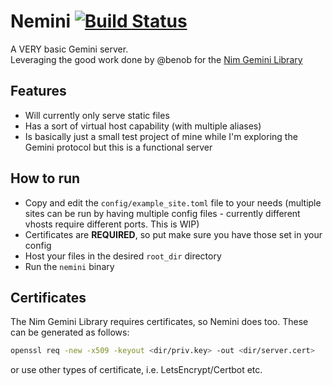 # Nemini [![Build Status](https://nimble.directory/ci/badges/jester/nimdevel/status.svg)](https://nimble.directory/ci/badges/jester/nimdevel/output.html)
A VERY basic Gemini server.  
Leveraging the good work done by @benob for the [Nim Gemini Library](https://github.com/benob/gemini/blob/master/src/gemini.nim)

## Features
* Will currently only serve static files
* Has a sort of virtual host capability (with multiple aliases)
* Is basically just a small test project of mine while I'm exploring the Gemini protocol but this is a functional server

## How to run
* Copy and edit the `config/example_site.toml` file to your needs (multiple sites can be run by having multiple config files - currently different vhosts require different ports. This is WIP)
* Certificates are **REQUIRED**, so put make sure you have those set in your config
* Host your files in the desired `root_dir` directory
* Run the `nemini` binary

## Certificates
The Nim Gemini Library requires certificates, so Nemini does too. These can be generated as follows:
```sh
openssl req -new -x509 -keyout <dir/priv.key> -out <dir/server.cert>
```
or use other types of certificate, i.e. LetsEncrypt/Certbot etc.


